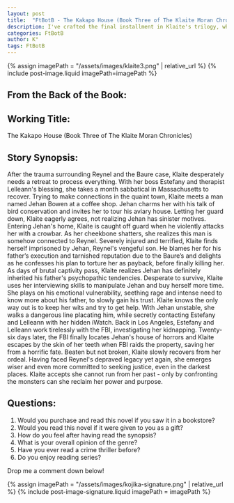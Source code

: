 ```yaml
---
layout: post
title:  "FtBotB - The Kakapo House (Book Three of The Klaite Moran Chronicles)"
description: I've crafted the final installment in Klaite's trilogy, where her attempt at recovery leads to a terrifying confrontation with Reynel's vengeful son Jehan. After being violently abducted and held captive for 26 days, Klaite must use her interviewing skills and psychological insights from her time with Reynel to survive his son's torture. Through this ordeal, she comes to terms with how Reynel's influence continues to shape her life, ultimately emerging stronger in her commitment to justice.
categories: FtBotB
author: K°
tags: FtBotB
---
```

<div>
{% assign imagePath = "/assets/images/klaite3.png" | relative_url %}
{% include post-image.liquid imagePath=imagePath %}
</div>

## From the Back of the Book:
## Working Title:
The Kakapo House (Book Three of The Klaite Moran Chronicles)

## Story Synopsis:
After the trauma surrounding Reynel and the Baure case, Klaite desperately needs a retreat to process everything. With her boss Estefany and therapist Lelleann's blessing, she takes a month sabbatical in Massachusetts to recover. Trying to make connections in the quaint town, Klaite meets a man named Jehan Bowen at a coffee shop. Jehan charms her with his talk of bird conservation and invites her to tour his aviary house. Letting her guard down, Klaite eagerly agrees, not realizing Jehan has sinister motives. Entering Jehan's home, Klaite is caught off guard when he violently attacks her with a crowbar. As her cheekbone shatters, she realizes this man is somehow connected to Reynel. Severely injured and terrified, Klaite finds herself imprisoned by Jehan, Reynel's vengeful son. He blames her for his father’s execution and tarnished reputation due to the Baure’s and delights as he confesses his plan to torture her as payback, before finally killing her. As days of brutal captivity pass, Klaite realizes Jehan has definitely inherited his father's psychopathic tendencies. Desperate to survive, Klaite uses her interviewing skills to manipulate Jehan and buy herself more time. She plays on his emotional vulnerability, seething rage and intense need to know more about his father, to slowly gain his trust. Klaite knows the only way out is to keep her wits and try to get help. With Jehan unstable, she walks a dangerous line placating him, while secretly contacting Estefany and Lelleann with her hidden iWatch. Back in Los Angeles, Estefany and Lelleann work tirelessly with the FBI, investigating her kidnapping. Twenty-six days later, the FBI finally locates Jehan's house of horrors and Klaite escapes by the skin of her teeth when FBI raids the property, saving her from a horrific fate. Beaten but not broken, Klaite slowly recovers from her ordeal. Having faced Reynel's depraved legacy yet again, she emerges wiser and even more committed to seeking justice, even in the darkest places. Klaite accepts she cannot run from her past - only by confronting the monsters can she reclaim her power and purpose.

## Questions:
1. Would you purchase and read this novel if you saw it in a bookstore?
2. Would you read this novel if it were given to you as a gift?
3. How do you feel after having read the synopsis?
4. What is your overall opinion of the genre?
5. Have you ever read a crime thriller before?
6. Do you enjoy reading series?

Drop me a comment down below!

<!-- signature -->
{% assign imagePath = "/assets/images/kojika-signature.png" | relative_url %}
{% include post-image-signature.liquid imagePath = imagePath %}